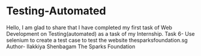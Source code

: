# Testing-Automated
Hello, I am glad to share that I have completed my first task of Web Development on Testing(automated) as a task of my Internship. Task 6- Use selenium to create a test case to test the website thesparksfoundation.sg Author- Ilakkiya Shenbagam The​ Sparks Foundation
